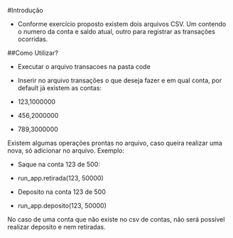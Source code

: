 #Introdução

* Conforme exercício proposto existem dois arquivos CSV. Um contendo o numero da conta e saldo atual, outro para registrar as transações ocorridas.

##Como Utilizar?

* Executar o arquivo transacoes na pasta code

* Inserir no arquivo transações o que deseja fazer e em qual conta, por default já existem as contas:


* 123,1000000
* 456,2000000
* 789,3000000

Existem algumas operações prontas no arquivo, caso queira realizar uma nova, só adicionar no arquivo. Exemplo:

* Saque na conta 123 de 500:
* run_app.retirada(123, 50000)


* Deposito na conta 123 de 500
* run_app.deposito(123, 50000)


No caso de uma conta que não existe no csv de contas, não será possível realizar deposito e nem retiradas.